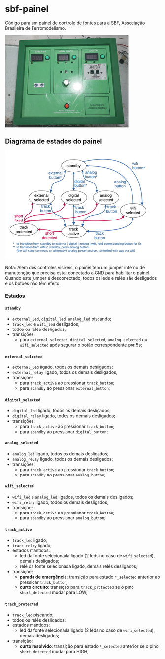 # sbf-painel

Código para um painel de controle de fontes para a SBF, Associação Brasileira de Ferromodelismo.

<img src="sbf-painel-frente.jpg" alt="foto de um painel de controle com botões e LEDs conforme descrição nesta página" width="400"/>

## Diagrama de estados do painel

![digrama com ovais e setas representando os estados e transições descritas nesta página](panel-states.png)

Nota: Além dos controles visíveis,
o painel tem um jumper interno de manutenção que precisa estar conectado a GND para habilitar o painel.
Quando este jumper é desconectado, todos os leds e relés são desligados
e os botões não têm efeito.

### Estados

#### `standby`

* `external_led`, `digital_led`, `analog_led` piscando;
* `track_led` e `wifi_led` desligados;
* todos os relés desligados;
* transições:
  * para `external_selected`, `digital_selected`, `analog_selected` ou `wifi_selected` após segurar o botão correspondente por 5s;

#### `external_selected`

* `external_led` ligado, todos os demais desligados;
* `external_relay` ligado, todos os demais desligados;
* transições:
  * para `track_active` ao pressionar `track_button`;
  * para `standby` ao pressionar `external_button`;

#### `digital_selected`

* `digital_led` ligado, todos os demais desligados;
* `digital_relay` ligado, todos os demais desligados;
* transições:
  * para `track_active` ao pressionar `track_button`;
  * para `standby` ao pressionar `digital_button`;

#### `analog_selected`

* `analog_led` ligado, todos os demais desligados;
* `analog_relay` ligado, todos os demais desligados;
* transições:
  * para `track_active` ao pressionar `track_button`;
  * para `standby` ao pressionar `analog_button`;

#### `wifi_selected`

* `wifi_led` e `analog_led` ligados, todos os demais desligados;
* `wifi_relay` ligado, todos os demais desligados;
* transições:
  * para `track_active` ao pressionar `track_button`;
  * para `standby` ao pressionar `analog_button`;

#### `track_active`

* `track_led` ligado;
* `track_relay` ligado;
* estados mantidos:
  * led da fonte selecionada ligado (2 leds no caso de `wifi_selected`), demais desligados;
  * relé da fonte selecionada ligado, demais relés desligados;
* transições:
  * **parada de emergência**: transição para estado `*_selected` anterior ao pressioar `track_button`;
  * **curto circuito**: transição para `track_protected` se o pino `short_detected` mudar para LOW;

#### `track_protected`

* `track_led` piscando;
* todos os relés desligados;
* estados mantidos:
  * led da fonte selecionada ligado (2 leds no caso de `wifi_selected`), demais desligados;
* transição:
  * **curto resolvido**: transição para estado `*_selected` anterior se o pino `short_detected` mudar para HIGH;
